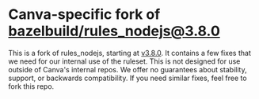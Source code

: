 # Canva-specific fork of [bazelbuild/rules_nodejs@3.8.0](https://github.com/bazelbuild/rules_nodejs/tree/3.8.0)

This is a fork of rules_nodejs, starting at [v3.8.0](https://github.com/bazelbuild/rules_nodejs/tree/3.8.0). It contains a few fixes that we need for our internal use of the ruleset. This is not designed for use outside of Canva's internal repos. We offer no guarantees about stability, support, or backwards compatibility. If you need similar fixes, feel free to fork this repo.
